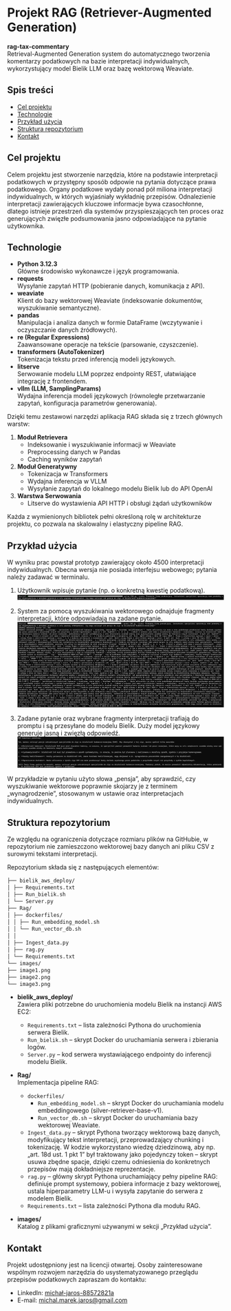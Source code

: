 # Projekt RAG (Retriever-Augmented Generation)
**rag-tax-commentary**  
Retrieval-Augmented Generation system do automatycznego tworzenia komentarzy podatkowych na bazie interpretacji indywidualnych, wykorzystujący model Bielik LLM oraz bazę wektorową Weaviate.

## Spis treści
- [Cel projektu](#cel-projektu)
- [Technologie](#technologie)
- [Przykład użycia](#przykład-użycia)
- [Struktura repozytorium](#struktura-repozytorium)
- [Kontakt](#kontakt)

## Cel projektu
Celem projektu jest stworzenie narzędzia, które na podstawie interpretacji podatkowych w przystępny sposób odpowie na pytania dotyczące prawa podatkowego. Organy podatkowe wydały ponad pół miliona interpretacji indywidualnych, w których wyjaśniały wykładnię przepisów. Odnalezienie interpretacji zawierających kluczowe informacje bywa czasochłonne, dlatego istnieje przestrzeń dla systemów przyspieszających ten proces oraz generujących zwięzłe podsumowania jasno odpowiadające na pytanie użytkownika.

## Technologie
- **Python 3.12.3**  
  Główne środowisko wykonawcze i język programowania.
- **requests**  
  Wysyłanie zapytań HTTP (pobieranie danych, komunikacja z API).
- **weaviate**  
  Klient do bazy wektorowej Weaviate (indeksowanie dokumentów, wyszukiwanie semantyczne).
- **pandas**  
  Manipulacja i analiza danych w formie DataFrame (wczytywanie i oczyszczanie danych źródłowych).
- **re (Regular Expressions)**  
  Zaawansowane operacje na tekście (parsowanie, czyszczenie).
- **transformers (AutoTokenizer)**  
  Tokenizacja tekstu przed inferencją modeli językowych.
- **litserve**  
  Serwowanie modelu LLM poprzez endpointy REST, ułatwiające integrację z frontendem.
- **vllm (LLM, SamplingParams)**  
  Wydajna inferencja modeli językowych (równoległe przetwarzanie zapytań, konfiguracja parametrów generowania).

Dzięki temu zestawowi narzędzi aplikacja RAG składa się z trzech głównych warstw:
1. **Moduł Retrievera**  
   - Indeksowanie i wyszukiwanie informacji w Weaviate  
   - Preprocessing danych w Pandas  
   - Caching wyników zapytań
2. **Moduł Generatywny**  
   - Tokenizacja w Transformers  
   - Wydajna inferencja w VLLM  
   - Wysyłanie zapytań do lokalnego modelu Bielik lub do API OpenAI
3. **Warstwa Serwowania**  
   - Litserve do wystawienia API HTTP i obsługi żądań użytkowników

Każda z wymienionych bibliotek pełni określoną rolę w architekturze projektu, co pozwala na skalowalny i elastyczny pipeline RAG.

## Przykład użycia
W wyniku prac powstał prototyp zawierający około 4500 interpretacji indywidualnych. Obecna wersja nie posiada interfejsu webowego; pytania należy zadawać w terminalu.

1. Użytkownik wpisuje pytanie (np. o konkretną kwestię podatkową).  
   ![Wpisywanie pytania w terminalu](images/image1.png)

2. System za pomocą wyszukiwania wektorowego odnajduje fragmenty interpretacji, które odpowiadają na zadane pytanie.  
   ![Wyszukiwanie odpowiednich fragmentów w bazie Weaviate](images/image2.png)

3. Zadane pytanie oraz wybrane fragmenty interpretacji trafiają do promptu i są przesyłane do modelu Bielik. Duży model językowy generuje jasną i zwięzłą odpowiedź.  
   ![Generowanie odpowiedzi przez model Bielik](images/image3.png)

W przykładzie w pytaniu użyto słowa „pensja”, aby sprawdzić, czy wyszukiwanie wektorowe poprawnie skojarzy je z terminem „wynagrodzenie”, stosowanym w ustawie oraz interpretacjach indywidualnych.

## Struktura repozytorium
Ze względu na ograniczenia dotyczące rozmiaru plików na GitHubie, w repozytorium nie zamieszczono wektorowej bazy danych ani pliku CSV z surowymi tekstami interpretacji.

Repozytorium składa się z następujących elementów:
```
├── bielik_aws_deploy/
│ ├── Requirements.txt
│ ├── Run_bielik.sh
│ └── Server.py
├── Rag/
│ ├── dockerfiles/
│ │ ├── Run_embedding_model.sh
│ │ └── Run_vector_db.sh
│ │
│ ├── Ingest_data.py
│ ├── rag.py
│ └── Requirements.txt
└── images/
├── image1.png
├── image2.png
└── image3.png
```
- **bielik_aws_deploy/**  
  Zawiera pliki potrzebne do uruchomienia modelu Bielik na instancji AWS EC2:
  - `Requirements.txt` – lista zależności Pythona do uruchomienia serwera Bielik.  
  - `Run_bielik.sh` – skrypt Docker do uruchamiania serwera i zbierania logów.  
  - `Server.py` – kod serwera wystawiającego endpointy do inferencji modelu Bielik.

- **Rag/**  
  Implementacja pipeline RAG:
  - `dockerfiles/`  
    - `Run_embedding_model.sh` – skrypt Docker do uruchamiania modelu embeddingowego (silver-retriever-base-v1).  
    - `Run_vector_db.sh` – skrypt Docker do uruchamiania bazy wektorowej Weaviate.  
  - `Ingest_data.py` – skrypt Pythona tworzący wektorową bazę danych, modyfikujący tekst interpretacji, przeprowadzający chunking i tokenizację. W kodzie wykorzystano wiedzę dziedzinową, aby np. „art. 18d ust. 1 pkt 1” był traktowany jako pojedynczy token – skrypt usuwa zbędne spacje, dzięki czemu odniesienia do konkretnych przepisów mają dokładniejsze reprezentacje.  
  - `rag.py` – główny skrypt Pythona uruchamiający pełny pipeline RAG: definiuje prompt systemowy, pobiera informacje z bazy wektorowej, ustala hiperparametry LLM-u i wysyła zapytanie do serwera z modelem Bielik.  
  - `Requirements.txt` – lista zależności Pythona dla modułu RAG.

- **images/**  
  Katalog z plikami graficznymi używanymi w sekcji „Przykład użycia”.

## Kontakt
Projekt udostępniony jest na licencji otwartej. Osoby zainteresowane wspólnym rozwojem narzędzia do usystematyzowanego przeglądu przepisów podatkowych zapraszam do kontaktu:  
- LinkedIn: [michał-jaros-88572821a](https://www.linkedin.com/in/michał-jaros-88572821a/)  
- E-mail: michal.marek.jaros@gmail.com  
